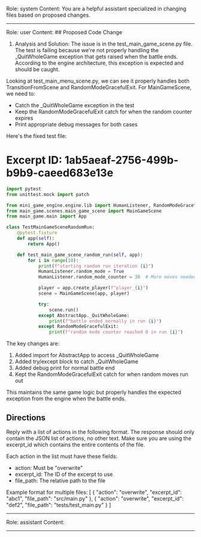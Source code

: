 Role: system
Content: You are a helpful assistant specialized in changing files based on proposed changes.
__________________
Role: user
Content: ## Proposed Code Change
1. Analysis and Solution:
The issue is in the test_main_game_scene.py file. The test is failing because we're not properly handling the _QuitWholeGame exception that gets raised when the battle ends. According to the engine architecture, this exception is expected and should be caught.

Looking at test_main_menu_scene.py, we can see it properly handles both TransitionFromScene and RandomModeGracefulExit. For MainGameScene, we need to:
- Catch the _QuitWholeGame exception in the test
- Keep the RandomModeGracefulExit catch for when the random counter expires
- Print appropriate debug messages for both cases

Here's the fixed test file:

# Excerpt ID: 1ab5aeaf-2756-499b-b9b9-caeed683e13e
```python main_game/tests/test_main_game_scene.py
import pytest
from unittest.mock import patch

from mini_game_engine.engine.lib import HumanListener, RandomModeGracefulExit, AbstractApp
from main_game.scenes.main_game_scene import MainGameScene
from main_game.main import App

class TestMainGameSceneRandomRun:
    @pytest.fixture
    def app(self):
        return App()

    def test_main_game_scene_random_run(self, app):
        for i in range(10):
            print(f"starting random run iteration {i}")
            HumanListener.random_mode = True
            HumanListener.random_mode_counter = 30  # More moves needed for battle scene

            player = app.create_player(f"player_{i}")
            scene = MainGameScene(app, player)

            try:
                scene.run()
            except AbstractApp._QuitWholeGame:
                print(f"battle ended normally in run {i}")
            except RandomModeGracefulExit:
                print(f"random mode counter reached 0 in run {i}")
```

The key changes are:
1. Added import for AbstractApp to access _QuitWholeGame
2. Added try/except block to catch _QuitWholeGame
3. Added debug print for normal battle end
4. Kept the RandomModeGracefulExit catch for when random moves run out

This maintains the same game logic but properly handles the expected exception from the engine when the battle ends.

## Directions
Reply with a list of actions in the following format. The response should only contain the JSON list of actions, no other text.
Make sure you are using the excerpt_id which contains the entire contents of the file.

Each action in the list must have these fields:
- action: Must be "overwrite"
- excerpt_id: The ID of the excerpt to use
- file_path: The relative path to the file

Example format for multiple files:
[
    {
        "action": "overwrite",
        "excerpt_id": "abc1",
        "file_path": "src/main.py"
    },
    {
        "action": "overwrite",
        "excerpt_id": "def2",
        "file_path": "tests/test_main.py"
    }
]
__________________
Role: assistant
Content: 
__________________
